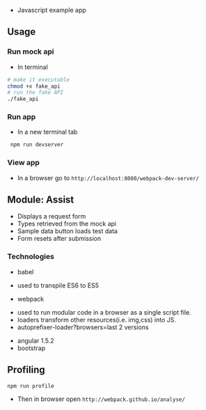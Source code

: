 * Javascript example app

## Usage
### Run mock api
* In terminal

```bash
# make it executable
chmod +x fake_api
# run the fake API
./fake_api
```
### Run app
* In a new terminal tab

```bash
 npm run devserver
```

### View app
* In a browser go to
`http://localhost:8080/webpack-dev-server/`

## Module: Assist
* Displays a request form
* Types retrieved from the mock api
* Sample data button loads test data
* Form resets after submission

### Technologies
* babel
 - used to transpile ES6 to ES5
* webpack
 - used to run modular code in a browser as a single script file.
 - loaders transform other resources(i.e. img,css) into JS.
 - autoprefixer-loader?browsers=last 2 versions
* angular 1.5.2
* bootstrap

## Profiling
```bash
npm run profile
```
* Then in browser open `http://webpack.github.io/analyse/`
